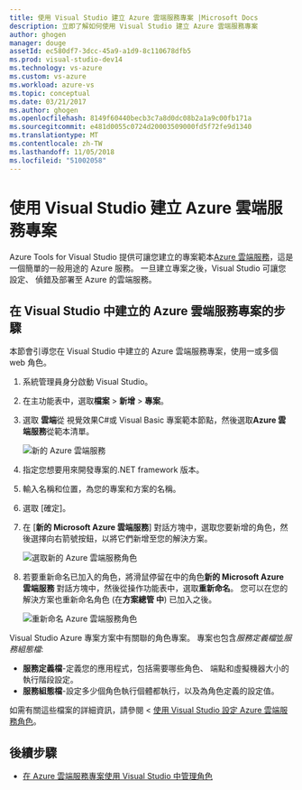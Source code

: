 ```yaml
---
title: 使用 Visual Studio 建立 Azure 雲端服務專案 |Microsoft Docs
description: 立即了解如何使用 Visual Studio 建立 Azure 雲端服務專案
author: ghogen
manager: douge
assetId: ec580df7-3dcc-45a9-a1d9-8c110678dfb5
ms.prod: visual-studio-dev14
ms.technology: vs-azure
ms.custom: vs-azure
ms.workload: azure-vs
ms.topic: conceptual
ms.date: 03/21/2017
ms.author: ghogen
ms.openlocfilehash: 8149f60440becb3c7a8d0dc08b2a1a9c00fb171a
ms.sourcegitcommit: e481d0055c0724d20003509000fd5f72fe9d1340
ms.translationtype: MT
ms.contentlocale: zh-TW
ms.lasthandoff: 11/05/2018
ms.locfileid: "51002058"
---
```

# <a name="creating-an-azure-cloud-service-project-with-visual-studio"></a>使用 Visual Studio 建立 Azure 雲端服務專案
Azure Tools for Visual Studio 提供可讓您建立的專案範本[Azure 雲端服務](/azure/cloud-services/cloud-services-choose-me)，這是一個簡單的一般用途的 Azure 服務。 一旦建立專案之後，Visual Studio 可讓您設定、 偵錯及部署至 Azure 的雲端服務。

## <a name="steps-to-create-an-azure-cloud-service-project-in-visual-studio"></a>在 Visual Studio 中建立的 Azure 雲端服務專案的步驟
本節會引導您在 Visual Studio 中建立的 Azure 雲端服務專案，使用一或多個 web 角色。  

1. 系統管理員身分啟動 Visual Studio。

1. 在主功能表中，選取**檔案** > **新增** > **專案**。

1. 選取 **雲端**從 視覺效果C#或 Visual Basic 專案範本節點，然後選取**Azure 雲端服務**從範本清單。

    ![新的 Azure 雲端服務](./media/vs-azure-tools-azure-project-create/new-project-wizard-for-cloud-service.png)

1. 指定您想要用來開發專案的.NET framework 版本。

1. 輸入名稱和位置，為您的專案和方案的名稱。 

1. 選取 [確定]。

1. 在 [**新的 Microsoft Azure 雲端服務**] 對話方塊中，選取您要新增的角色，然後選擇向右箭號按鈕，以將它們新增至您的解決方案。

    ![選取新的 Azure 雲端服務角色](./media/vs-azure-tools-azure-project-create/new-cloud-service.png)

1. 若要重新命名已加入的角色，將滑鼠停留在中的角色**新的 Microsoft Azure 雲端服務** 對話方塊中，然後從操作功能表中，選取**重新命名**。 您可以在您的解決方案也重新命名角色 (在**方案總管 中**) 已加入之後。

    ![重新命名 Azure 雲端服務角色](./media/vs-azure-tools-azure-project-create/new-cloud-service-rename.png)

Visual Studio Azure 專案方案中有關聯的角色專案。 專案也包含*服務定義檔*並*服務組態檔*:

- **服務定義檔**-定義您的應用程式，包括需要哪些角色、 端點和虛擬機器大小的執行階段設定。 
- **服務組態檔**-設定多少個角色執行個體都執行，以及為角色定義的設定值。 

如需有關這些檔案的詳細資訊，請參閱 <<c0> [ 使用 Visual Studio 設定 Azure 雲端服務角色](vs-azure-tools-configure-roles-for-cloud-service.md)。

## <a name="next-steps"></a>後續步驟
- [在 Azure 雲端服務專案使用 Visual Studio 中管理角色](./vs-azure-tools-cloud-service-project-managing-roles.md)
